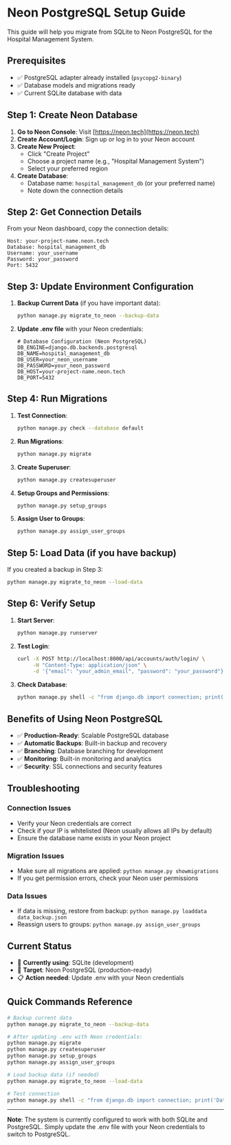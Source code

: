 # Neon PostgreSQL Setup Guide

This guide will help you migrate from SQLite to Neon PostgreSQL for the Hospital Management System.

## Prerequisites

- ✅ PostgreSQL adapter already installed (`psycopg2-binary`)
- ✅ Database models and migrations ready
- ✅ Current SQLite database with data

## Step 1: Create Neon Database

1. **Go to Neon Console**: Visit [https://neon.tech](https://neon.tech)
2. **Create Account/Login**: Sign up or log in to your Neon account
3. **Create New Project**: 
   - Click "Create Project"
   - Choose a project name (e.g., "Hospital Management System")
   - Select your preferred region
4. **Create Database**:
   - Database name: `hospital_management_db` (or your preferred name)
   - Note down the connection details

## Step 2: Get Connection Details

From your Neon dashboard, copy the connection details:

```
Host: your-project-name.neon.tech
Database: hospital_management_db
Username: your_username
Password: your_password
Port: 5432
```

## Step 3: Update Environment Configuration

1. **Backup Current Data** (if you have important data):
   ```bash
   python manage.py migrate_to_neon --backup-data
   ```

2. **Update .env file** with your Neon credentials:
   ```env
   # Database Configuration (Neon PostgreSQL)
   DB_ENGINE=django.db.backends.postgresql
   DB_NAME=hospital_management_db
   DB_USER=your_neon_username
   DB_PASSWORD=your_neon_password
   DB_HOST=your-project-name.neon.tech
   DB_PORT=5432
   ```

## Step 4: Run Migrations

1. **Test Connection**:
   ```bash
   python manage.py check --database default
   ```

2. **Run Migrations**:
   ```bash
   python manage.py migrate
   ```

3. **Create Superuser**:
   ```bash
   python manage.py createsuperuser
   ```

4. **Setup Groups and Permissions**:
   ```bash
   python manage.py setup_groups
   ```

5. **Assign User to Groups**:
   ```bash
   python manage.py assign_user_groups
   ```

## Step 5: Load Data (if you have backup)

If you created a backup in Step 3:

```bash
python manage.py migrate_to_neon --load-data
```

## Step 6: Verify Setup

1. **Start Server**:
   ```bash
   python manage.py runserver
   ```

2. **Test Login**:
   ```bash
   curl -X POST http://localhost:8000/api/accounts/auth/login/ \
        -H "Content-Type: application/json" \
        -d '{"email": "your_admin_email", "password": "your_password"}'
   ```

3. **Check Database**:
   ```bash
   python manage.py shell -c "from django.db import connection; print('Connected to:', connection.settings_dict['NAME'])"
   ```

## Benefits of Using Neon PostgreSQL

- ✅ **Production-Ready**: Scalable PostgreSQL database
- ✅ **Automatic Backups**: Built-in backup and recovery
- ✅ **Branching**: Database branching for development
- ✅ **Monitoring**: Built-in monitoring and analytics
- ✅ **Security**: SSL connections and security features

## Troubleshooting

### Connection Issues
- Verify your Neon credentials are correct
- Check if your IP is whitelisted (Neon usually allows all IPs by default)
- Ensure the database name exists in your Neon project

### Migration Issues
- Make sure all migrations are applied: `python manage.py showmigrations`
- If you get permission errors, check your Neon user permissions

### Data Issues
- If data is missing, restore from backup: `python manage.py loaddata data_backup.json`
- Reassign users to groups: `python manage.py assign_user_groups`

## Current Status

- 🔄 **Currently using**: SQLite (development)
- 🎯 **Target**: Neon PostgreSQL (production-ready)
- 📋 **Action needed**: Update .env with your Neon credentials

## Quick Commands Reference

```bash
# Backup current data
python manage.py migrate_to_neon --backup-data

# After updating .env with Neon credentials:
python manage.py migrate
python manage.py createsuperuser
python manage.py setup_groups
python manage.py assign_user_groups

# Load backup data (if needed)
python manage.py migrate_to_neon --load-data

# Test connection
python manage.py shell -c "from django.db import connection; print('Database:', connection.settings_dict['NAME'])"
```

---

**Note**: The system is currently configured to work with both SQLite and PostgreSQL. Simply update the .env file with your Neon credentials to switch to PostgreSQL.
